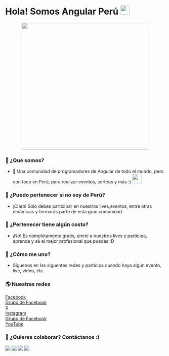 # Hola! Somos Angular Perú <img src="https://github.com/TheDudeThatCode/TheDudeThatCode/blob/master/Assets/Hi.gif" width="29px">

<p align="center">
  <a href="https://www.facebook.com/groups/angularcommunityperu">
    <img width="400" src="https://i.ibb.co/jhcvbqz/Group-4.png">
  </a>
</p>

### 🤵 ¿Qué somos?
- 🏦 Una comunidad de programadores de Angular de todo el mundo, pero con foco en Perú, para realizar eventos, sorteos y más :)
      <img src="https://media.giphy.com/media/WUlplcMpOCEmTGBtBW/giphy.gif" width="30">

### 🤔 ¿Puedo pertenecer si no soy de Perú?
-  ¡Claro! Sólo debes participar en nuestros lives,eventos, entre otras dinámicas y formarás parte de esta gran comunidad.

### 🤔 ¿Pertenecer tiene algún costo?
- ¡No! Es completamente gratis, únete a nuestros lives y participa, aprende y sé el mejor profesional que puedas :D

### 🤔 ¿Cómo me uno?
- Síguenos en las siguentes redes y participa cuando haya algún evento, live, vídeo, etc.

### 🌎 Nuestras redes

[Facebook](https://www.facebook.com/AngularPeruNG)  
[Grupo de Facebook](https://www.facebook.com/groups/angularcommunityperu)  
[X](https://x.com/angularperung)  
[Instagram](https://www.instagram.com/angularperu)  
[Grupo de Facebook](https://www.facebook.com/groups/angularcommunityperu)  
[YouTube](https://www.youtube.com/@AngularCommunityPeru)  


### 👀 ¿Quieres colaborar? Contáctanos :)
<a href="https://twitter.com/kevindaviladev"><img src="https://img.shields.io/badge/-kevindaviladev-1DA1F2?style=for-the-badge&logo=x&logoColor=white"/></a>
<a href="https://twitter.com/jimydolores"><img src="https://img.shields.io/badge/-jimydolores-1DA1F2?style=for-the-badge&logo=x&logoColor=white"/></a>
<a href="https://twitter.com/lperezp_pe"><img src="https://img.shields.io/badge/-lperezppe-1DA1F2?style=for-the-badge&logo=x&logoColor=white"/></a>
<a href="https://www.instagram.com/shinnmar"><img src="https://img.shields.io/badge/-shinnmar-1DA1F2?style=for-the-badge&logo=instagram&logoColor=white"/></a>
